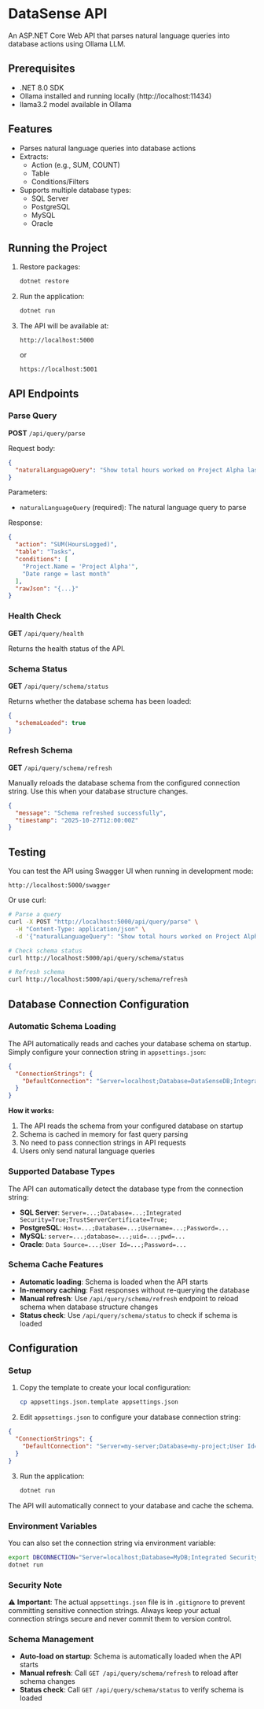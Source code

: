 # DataSense API

An ASP.NET Core Web API that parses natural language queries into database actions using Ollama LLM.

## Prerequisites

- .NET 8.0 SDK
- Ollama installed and running locally (http://localhost:11434)
- llama3.2 model available in Ollama

## Features

- Parses natural language queries into database actions
- Extracts:
  - Action (e.g., SUM, COUNT)
  - Table
  - Conditions/Filters
- Supports multiple database types:
  - SQL Server
  - PostgreSQL
  - MySQL
  - Oracle

## Running the Project

1. Restore packages:
   ```bash
   dotnet restore
   ```

2. Run the application:
   ```bash
   dotnet run
   ```

3. The API will be available at:
   ```
   http://localhost:5000
   ```
   or
   ```
   https://localhost:5001
   ```

## API Endpoints

### Parse Query

**POST** `/api/query/parse`

Request body:
```json
{
  "naturalLanguageQuery": "Show total hours worked on Project Alpha last month"
}
```

Parameters:
- `naturalLanguageQuery` (required): The natural language query to parse

Response:
```json
{
  "action": "SUM(HoursLogged)",
  "table": "Tasks",
  "conditions": [
    "Project.Name = 'Project Alpha'",
    "Date range = last month"
  ],
  "rawJson": "{...}"
}
```

### Health Check

**GET** `/api/query/health`

Returns the health status of the API.

### Schema Status

**GET** `/api/query/schema/status`

Returns whether the database schema has been loaded:
```json
{
  "schemaLoaded": true
}
```

### Refresh Schema

**GET** `/api/query/schema/refresh`

Manually reloads the database schema from the configured connection string. Use this when your database structure changes.

```json
{
  "message": "Schema refreshed successfully",
  "timestamp": "2025-10-27T12:00:00Z"
}
```

## Testing

You can test the API using Swagger UI when running in development mode:
```
http://localhost:5000/swagger
```

Or use curl:

```bash
# Parse a query
curl -X POST "http://localhost:5000/api/query/parse" \
  -H "Content-Type: application/json" \
  -d '{"naturalLanguageQuery": "Show total hours worked on Project Alpha last month"}'

# Check schema status
curl http://localhost:5000/api/query/schema/status

# Refresh schema
curl http://localhost:5000/api/query/schema/refresh
```

## Database Connection Configuration

### Automatic Schema Loading

The API automatically reads and caches your database schema on startup. Simply configure your connection string in `appsettings.json`:

```json
{
  "ConnectionStrings": {
    "DefaultConnection": "Server=localhost;Database=DataSenseDB;Integrated Security=True;TrustServerCertificate=True;"
  }
}
```

**How it works:**
1. The API reads the schema from your configured database on startup
2. Schema is cached in memory for fast query parsing
3. No need to pass connection strings in API requests
4. Users only send natural language queries

### Supported Database Types

The API can automatically detect the database type from the connection string:

- **SQL Server**: `Server=...;Database=...;Integrated Security=True;TrustServerCertificate=True;`
- **PostgreSQL**: `Host=...;Database=...;Username=...;Password=...`
- **MySQL**: `server=...;database=...;uid=...;pwd=...`
- **Oracle**: `Data Source=...;User Id=...;Password=...`

### Schema Cache Features

- **Automatic loading**: Schema is loaded when the API starts
- **In-memory caching**: Fast responses without re-querying the database
- **Manual refresh**: Use `/api/query/schema/refresh` endpoint to reload schema when database structure changes
- **Status check**: Use `/api/query/schema/status` to check if schema is loaded

## Configuration

### Setup

1. Copy the template to create your local configuration:
   ```bash
   cp appsettings.json.template appsettings.json
   ```

2. Edit `appsettings.json` to configure your database connection string:

```json
{
  "ConnectionStrings": {
    "DefaultConnection": "Server=my-server;Database=my-project;User Id=user;Password=pass;"
  }
}
```

3. Run the application:
   ```bash
   dotnet run
   ```

The API will automatically connect to your database and cache the schema.

### Environment Variables

You can also set the connection string via environment variable:

```bash
export DBCONNECTION="Server=localhost;Database=MyDB;Integrated Security=True;"
dotnet run
```

### Security Note

⚠️ **Important**: The actual `appsettings.json` file is in `.gitignore` to prevent committing sensitive connection strings. Always keep your actual connection strings secure and never commit them to version control.

### Schema Management

- **Auto-load on startup**: Schema is automatically loaded when the API starts
- **Manual refresh**: Call `GET /api/query/schema/refresh` to reload after schema changes
- **Status check**: Call `GET /api/query/schema/status` to verify schema is loaded

